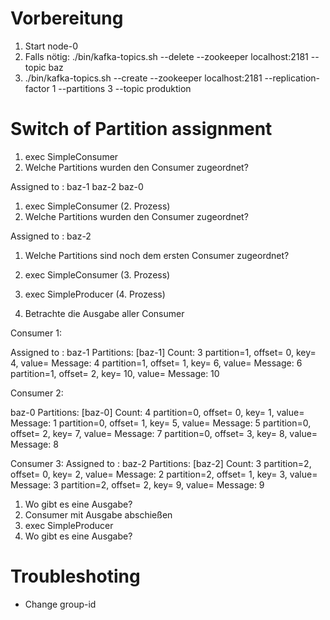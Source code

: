 # Vorbereitung

1. Start node-0
1. Falls nötig: ./bin/kafka-topics.sh --delete --zookeeper localhost:2181  --topic baz
1. ./bin/kafka-topics.sh --create --zookeeper localhost:2181 --replication-factor 1 --partitions 3 --topic produktion

# Switch of Partition assignment

1. exec SimpleConsumer
1. Welche Partitions wurden den Consumer zugeordnet?

Assigned to :
baz-1 baz-2 baz-0 

1. exec SimpleConsumer (2. Prozess)
1. Welche Partitions wurden den Consumer zugeordnet?

Assigned to :
baz-2 

1. Welche Partitions sind noch dem ersten Consumer zugeordnet?

1. exec SimpleConsumer (3. Prozess)
1. exec SimpleProducer (4. Prozess)
1. Betrachte die Ausgabe aller Consumer


Consumer 1:

Assigned to :
baz-1 
Partitions: [baz-1] Count: 3
partition=1, offset= 0, key= 4, value= Message: 4
partition=1, offset= 1, key= 6, value= Message: 6
partition=1, offset= 2, key= 10, value= Message: 10


Consumer 2:

baz-0 
Partitions: [baz-0] Count: 4
partition=0, offset= 0, key= 1, value= Message: 1
partition=0, offset= 1, key= 5, value= Message: 5
partition=0, offset= 2, key= 7, value= Message: 7
partition=0, offset= 3, key= 8, value= Message: 8


Consumer 3:
Assigned to :
baz-2 
Partitions: [baz-2] Count: 3
partition=2, offset= 0, key= 2, value= Message: 2
partition=2, offset= 1, key= 3, value= Message: 3
partition=2, offset= 2, key= 9, value= Message: 9


1. Wo gibt es eine Ausgabe?
1. Consumer mit Ausgabe abschießen
1. exec SimpleProducer
1. Wo gibt es eine Ausgabe?


# Troubleshoting

* Change group-id
